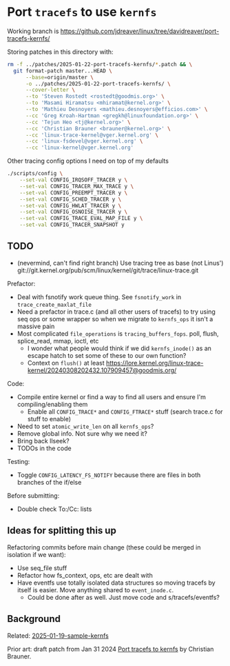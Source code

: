 # Port `tracefs` to use `kernfs`

Working branch is <https://github.com/jdreaver/linux/tree/davidreaver/port-tracefs-kernfs/>

Storing patches in this directory with:

```bash
rm -f ../patches/2025-01-22-port-tracefs-kernfs/*.patch && \
  git format-patch master...HEAD \
      --base=origin/master \
      -o ../patches/2025-01-22-port-tracefs-kernfs/ \
      --cover-letter \
      --to 'Steven Rostedt <rostedt@goodmis.org>' \
      --to 'Masami Hiramatsu <mhiramat@kernel.org>' \
      --to 'Mathieu Desnoyers <mathieu.desnoyers@efficios.com>' \
      --cc 'Greg Kroah-Hartman <gregkh@linuxfoundation.org>' \
      --cc 'Tejun Heo <tj@kernel.org>' \
      --cc 'Christian Brauner <brauner@kernel.org>' \
      --cc 'linux-trace-kernel@vger.kernel.org' \
      --cc 'linux-fsdevel@vger.kernel.org' \
      --cc 'linux-kernel@vger.kernel.org'
```

Other tracing config options I need on top of my defaults

```bash
./scripts/config \
    --set-val CONFIG_IRQSOFF_TRACER y \
    --set-val CONFIG_TRACER_MAX_TRACE y \
    --set-val CONFIG_PREEMPT_TRACER y \
    --set-val CONFIG_SCHED_TRACER y \
    --set-val CONFIG_HWLAT_TRACER y \
    --set-val CONFIG_OSNOISE_TRACER y \
    --set-val CONFIG_TRACE_EVAL_MAP_FILE y \
    --set-val CONFIG_TRACER_SNAPSHOT y
```

## TODO

- (nevermind, can't find right branch) Use tracing tree as base (not Linus') git://git.kernel.org/pub/scm/linux/kernel/git/trace/linux-trace.git

Prefactor:

- Deal with fsnotify work queue thing. See `fsnotify_work` in `trace_create_maxlat_file`
- Need a prefactor in trace.c (and all other users of tracefs) to try using seq ops or some wrapper so when we migrate to `kernfs_ops` it isn't a massive pain
- Most complicated `file_operations` is `tracing_buffers_fops`. poll, flush, splice_read, mmap, ioctl, etc
  - I wonder what people would think if we did `kernfs_inode()` as an escape hatch to set some of these to our own function?
  - Context on `flush()` at least <https://lore.kernel.org/linux-trace-kernel/20240308202432.107909457@goodmis.org/>

Code:

- Compile entire kernel or find a way to find all users and ensure I'm compiling/enabling them
  - Enable all `CONFIG_TRACE*` and `CONFIG_FTRACE*` stuff (search trace.c for stuff to enable)
- Need to set `atomic_write_len` on all `kernfs_ops`?
- Remove global info. Not sure why we need it?
- Bring back llseek?
- TODOs in the code

Testing:

- Toggle `CONFIG_LATENCY_FS_NOTIFY` because there are files in both branches of the if/else

Before submitting:

- Double check To:/Cc: lists

## Ideas for splitting this up

Refactoring commits before main change (these could be merged in isolation if we want):

- Use seq_file stuff
- Refactor how fs_context, ops, etc are dealt with
- Have eventfs use totally isolated data structures so moving tracefs by itself is easier. Move anything shared to `event_inode.c`.
  - Could be done after as well. Just move code and s/tracefs/eventfs?

## Background

Related: [2025-01-19-sample-kernfs](../2025-01-19-sample-kernfs)

Prior art: draft patch from Jan 31 2024 [Port tracefs to kernfs](https://lore.kernel.org/all/20240131-tracefs-kernfs-v1-0-f20e2e9a8d61@kernel.org/T/#u) by Christian Brauner.
